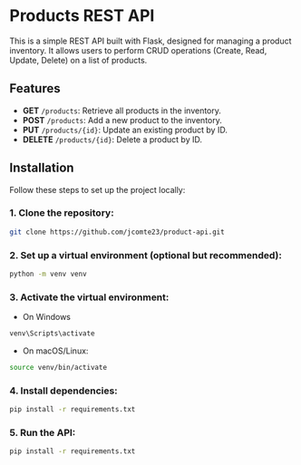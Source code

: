 # Products REST API

This is a simple REST API built with Flask, designed for managing a product inventory. It allows users to perform CRUD operations (Create, Read, Update, Delete) on a list of products.

## Features

- **GET** `/products`: Retrieve all products in the inventory.
- **POST** `/products`: Add a new product to the inventory.
- **PUT** `/products/{id}`: Update an existing product by ID.
- **DELETE** `/products/{id}`: Delete a product by ID.

## Installation

Follow these steps to set up the project locally:

### 1. Clone the repository:
```bash
git clone https://github.com/jcomte23/product-api.git
```

### 2. Set up a virtual environment (optional but recommended):
```bash
python -m venv venv
```

### 3. Activate the virtual environment:

+ On Windows
```bash
venv\Scripts\activate
```

+ On macOS/Linux:
```bash
source venv/bin/activate
```

### 4. Install dependencies:
```bash
pip install -r requirements.txt
```

### 5. Run the API:
```bash
pip install -r requirements.txt
```